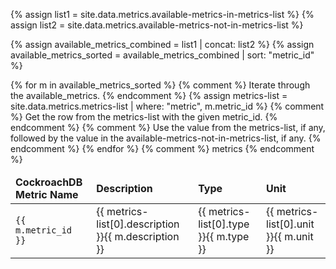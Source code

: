 {% assign list1 = site.data.metrics.available-metrics-in-metrics-list %}
{% assign list2 = site.data.metrics.available-metrics-not-in-metrics-list %}

{% assign available_metrics_combined = list1 | concat: list2 %}
{% assign available_metrics_sorted = available_metrics_combined | sort: "metric_id" %}

<table markdown="1">
    <thead>
        <tr>
            <td><b>CockroachDB Metric Name</b></td>
            <td><b>Description</b></td>
            <td><b>Type</b></td>
            <td><b>Unit</b></td>
        </tr>
    </thead>
    <tbody>    
    {% for m in available_metrics_sorted %} {% comment %} Iterate through the available_metrics. {% endcomment %}
        {% assign metrics-list = site.data.metrics.metrics-list | where: "metric", m.metric_id %}
        {% comment %} Get the row from the metrics-list with the given metric_id. {% endcomment %}
            <tr>
            <td><div id="{{ m.metric_id }}" class="anchored"><code>{{ m.metric_id }}</code></div></td>
            {% comment %} Use the value from the metrics-list, if any, followed by the value in the available-metrics-not-in-metrics-list, if any. {% endcomment %}
            <td>{{ metrics-list[0].description }}{{ m.description }}</td>
            <td>{{ metrics-list[0].type }}{{ m.type }}</td>
            <td>{{ metrics-list[0].unit }}{{ m.unit }}</td>
        </tr>
    {% endfor %} {% comment %} metrics {% endcomment %}
    </tbody>
</table>
